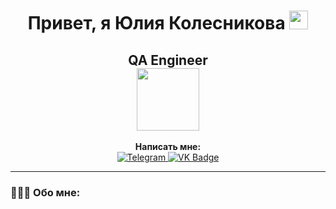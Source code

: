 <div id="hello" align="center">
<h1>
  Привет, я Юлия Колесникова
  <img src="https://media.giphy.com/media/hvRJCLFzcasrR4ia7z/giphy.gif" width="30px"/>
</h1>
</div>
<div id="hello" align="center"> 
<h2>
  QA Engineer <br/>
  <img src="https://media.giphy.com/media/gDPxwdP6SKFnsWDJ2u/giphy.gif" width="100"/>
</h2> 
</div>
<div id="contactme" align="center">
   <b>Написать мне:</b>
 </div>
<div id="badges" align="center">


  <a href="https://t.me/yulutik/">
 <img src="https://img.shields.io/badge/Telegram-blue?logo=telegram&logoColor=white&style=for-the-badge" alt="Telegram" alt="Telegram Badge"/>
</a>
 
  <a href="https://vk.com/yakolesnikova">
 <img src="https://img.shields.io/badge/-Vkontakte-003f5c?style=for-the-badge&logo=Vk" alt="VK Badge"/>
</a>
 </div>
 <div id="count" align="center">
 <img src="https://komarev.com/ghpvc/?username=yulutik&style=flat-square&color=blue" alt=""/>
 </div>

***

### 👩🏻‍💻 Обо мне:

